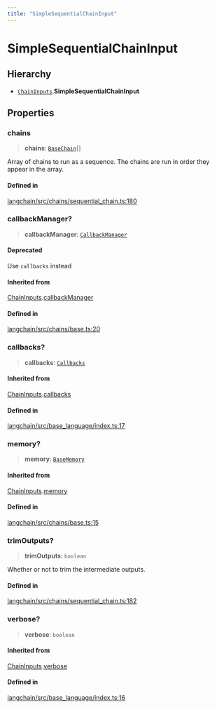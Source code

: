 ```yaml
---
title: "SimpleSequentialChainInput"
---
```


# SimpleSequentialChainInput

## Hierarchy

- [`ChainInputs`](ChainInputs.md).**SimpleSequentialChainInput**

## Properties

### chains

> **chains**: [`BaseChain`](../classes/BaseChain.md)[]

Array of chains to run as a sequence. The chains are run in order they appear in the array.

#### Defined in

[langchain/src/chains/sequential_chain.ts:180](https://github.com/hwchase17/langchainjs/blob/ddf2996/langchain/src/chains/sequential_chain.ts#L180)

### callbackManager?

> **callbackManager**: [`CallbackManager`](../../callbacks/classes/CallbackManager.md)

#### Deprecated

Use `callbacks` instead

#### Inherited from

[ChainInputs](ChainInputs.md).[callbackManager](ChainInputs.md#callbackmanager)

#### Defined in

[langchain/src/chains/base.ts:20](https://github.com/hwchase17/langchainjs/blob/ddf2996/langchain/src/chains/base.ts#L20)

### callbacks?

> **callbacks**: [`Callbacks`](../../callbacks/types/Callbacks.md)

#### Inherited from

[ChainInputs](ChainInputs.md).[callbacks](ChainInputs.md#callbacks)

#### Defined in

[langchain/src/base_language/index.ts:17](https://github.com/hwchase17/langchainjs/blob/ddf2996/langchain/src/base_language/index.ts#L17)

### memory?

> **memory**: [`BaseMemory`](../../memory/classes/BaseMemory.md)

#### Inherited from

[ChainInputs](ChainInputs.md).[memory](ChainInputs.md#memory)

#### Defined in

[langchain/src/chains/base.ts:15](https://github.com/hwchase17/langchainjs/blob/ddf2996/langchain/src/chains/base.ts#L15)

### trimOutputs?

> **trimOutputs**: `boolean`

Whether or not to trim the intermediate outputs.

#### Defined in

[langchain/src/chains/sequential_chain.ts:182](https://github.com/hwchase17/langchainjs/blob/ddf2996/langchain/src/chains/sequential_chain.ts#L182)

### verbose?

> **verbose**: `boolean`

#### Inherited from

[ChainInputs](ChainInputs.md).[verbose](ChainInputs.md#verbose)

#### Defined in

[langchain/src/base_language/index.ts:16](https://github.com/hwchase17/langchainjs/blob/ddf2996/langchain/src/base_language/index.ts#L16)
